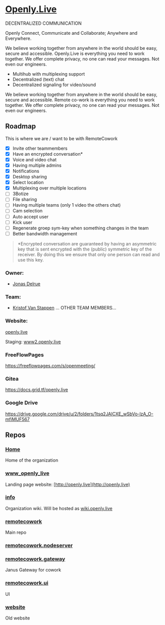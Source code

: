 # [Openly.Live](http://openly.live)

DECENTRALIZED COMMUNICATION 

Openly Connect, Communicate and Collaborate; Anywhere and Everywhere.

We believe working together from anywhere in the world should be easy, secure and accessible. Openly.Live is everything you need to work together. We offer complete privacy, no one can read your messages. Not even our engineers.

- Multihub with multiplexing support
- Decentralized (text) chat
- Decentralized signaling for video/sound

We believe working together from anywhere in the world should be easy, secure and accessible. Remote co-work is everything you need to work together. We offer complete privacy, no one can read your messages. Not even our engineers.

## Roadmap
This is where we are / want to be with RemoteCowork
- [x] Invite other teammembers
- [x] Have an encrypted conversation*
- [x] Voice and video chat
- [x] Having multiple admins
- [x] Notifications
- [x] Desktop sharing
- [x] Select location
- [x] Multiplexing over multiple locations
- [ ] 3Botize
- [ ] File sharing
- [ ] Having multiple teams (only 1 video the others chat)
- [ ] Cam selection
- [ ] Auto accept user
- [ ] Kick user
- [ ] Regenerate groep sym-key when something changes in the team
- [ ] Better bandwidth management

> *Encrypted conversation are guaranteed by having an asymmetric key that is sent encrypted with the (public) symmetric key of the receiver. By doing this we ensure that only one person can read and use this key. 

### Owner: 
* [Jonas Delrue](https://www.linkedin.com/in/jonas-delrue/)

### Team:
* [Kristof Van Stappen](https://www.linkedin.com/in/kristof-van-stappen-3b431932/)
... OTHER TEAM MEMBERS...


### Website:

[openly.live](http://openly.live)

Staging: [www2.openly.live](http://www2.openly.live)

### FreeFlowPages
https://freeflowpages.com/s/openmeeting/

### Gitea
https://docs.grid.tf/openly.live

### Google Drive
https://drive.google.com/drive/u/2/folders/1tsq2JAlCXE_wSbVo-lzA_O-mfiMUF567

## Repos

### [Home](https://github.com/openlylive/home)
Home of the organization

### [www_openly_live](https://github.com/openlylive/www_openly_live)
Landing page website: [http://openly.live](http://openly.live) 

### [info](https://github.com/openlylive/info)
Organization wiki. Will be hosted as [wiki.openly.live](http://wiki.openly.live/)

### [remotecowork](https://github.com/openlylive/remotecowork)
Main repo

### [remotecowork.nodeserver](https://github.com/openlylive/remotecowork.nodeserver)

### [remotecowork.gateway](https://github.com/openlylive/remotecowork.gateway)
Janus Gateway for cowork

### [remotecowork.ui](https://github.com/openlylive/remotecowork.ui)
UI

### [website](https://github.com/openlylive/website)
Old website
